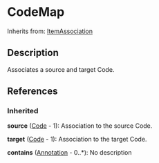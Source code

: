 
# CodeMap

Inherits from: [ItemAssociation](ItemAssociation.md)



## Description

Associates a source and target Code.




## References

### Inherited

**source** ([Code](../Codelist/Code.md) - 1): Association to the source Code.

**target** ([Code](../Codelist/Code.md) - 1): Association to the target Code.

**contains** ([Annotation](../Base/Annotation.md) - 0..*): No description




